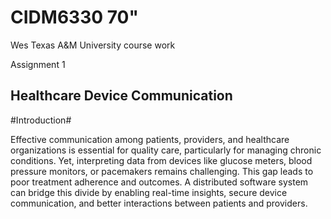 # CIDM6330 70"
Wes Texas A&amp;M University course work

Assignment 1

## Healthcare Device Communication ##

#Introduction#

Effective communication among patients, providers, and healthcare organizations is essential for quality care, particularly for managing chronic conditions. 
Yet, interpreting data from devices like glucose meters, blood pressure monitors, or pacemakers remains challenging. This gap leads to poor treatment adherence and outcomes.
A distributed software system can bridge this divide by enabling real-time insights, secure device communication, and better interactions between patients and providers.
